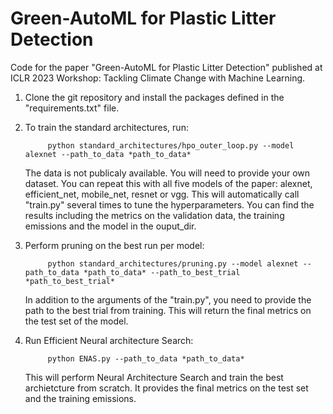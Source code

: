# Green-AutoML for Plastic Litter Detection
Code for the paper "Green-AutoML for Plastic Litter Detection" published at ICLR 2023 Workshop: Tackling Climate Change with Machine Learning.

1. Clone the git repository and install the packages defined in the "requirements.txt" file.

2. To train the standard architectures, run:
 
            python standard_architectures/hpo_outer_loop.py --model alexnet --path_to_data *path_to_data*

      The data is not publicaly available. You will need to provide your own dataset. You can repeat this with all five models of the paper: alexnet, efficient_net, mobile_net, resnet or vgg. This will automatically call "train.py" several times to tune the hyperparameters. You can find the results including the metrics on the validation data, the training emissions and the model in the ouput_dir.

3. Perform pruning on the best run per model: 

            python standard_architectures/pruning.py --model alexnet --path_to_data *path_to_data* --path_to_best_trial *path_to_best_trial*

      In addition to the arguments of the "train.py", you need to provide the path to the best trial from training. This will return the final metrics on the test set of the model.

4. Run Efficient Neural architecture Search:

            python ENAS.py --path_to_data *path_to_data*

      This will perform Neural Architecture Search and train the best archietcture from scratch. It provides the final metrics on the test set and the training emissions. 
